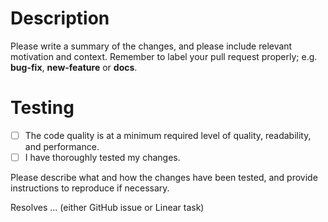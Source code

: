 # Description

Please write a summary of the changes, and please include relevant motivation and context. Remember to label your pull request properly; e.g. **bug-fix**, **new-feature** or **docs**.


# Testing
- [ ] The code quality is at a minimum required level of quality, readability, and performance.
- [ ] I have thoroughly tested my changes.

Please describe what and how the changes have been tested, and provide instructions to reproduce if necessary.

Resolves ... (either GitHub issue or Linear task)
